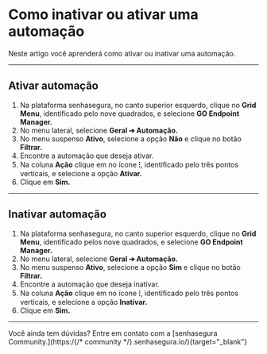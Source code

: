 # Como inativar ou ativar uma automação

Neste artigo você aprenderá como ativar ou inativar uma automação.

* * *

## Ativar automação

1. Na plataforma senhasegura, no canto superior esquerdo, clique no **Grid Menu**, identificado pelo nove quadrados, e selecione **GO Endpoint Manager.**
2. No menu lateral, selecione **Geral ➔ Automação.**
3. No menu suspenso **Ativo**, selecione a opção **Não** e clique no botão **Filtrar.**
4. Encontre a automação que deseja ativar.
5. Na coluna **Ação** clique em no ícone **⁝**, identificado pelo três pontos verticais, e selecione a opção **Ativar.**
6. Clique em **Sim.**

* * *

## Inativar automação

1. Na plataforma senhasegura, no canto superior esquerdo, clique no **Grid Menu**, identificado pelos nove quadrados, e selecione **GO Endpoint Manager.**
2. No menu lateral, selecione **Geral ➔ Automação.**
3. No menu suspenso **Ativo**, selecione a opção **Sim** e clique no botão **Filtrar.**
4. Encontre a automação que deseja inativar.
5. Na coluna **Ação** clique em no ícone **⁝**, identificado pelo três pontos verticais, e selecione a opção **Inativar.**
6. Clique em **Sim.**

* * *

Você ainda tem dúvidas? Entre em contato com a [senhasegura Community.](https:/{/* community */}.senhasegura.io/){target="_blank"}
